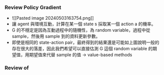 ### Review Policy Gradient

* ![[Pasted image 20240503163754.png]]
* 讓 agent 與環境互動，計算在某一個 state s 採取某一個 action a 的機率。
* G 的不穩定是因為互動過程中的隨機性，為 random variable，過程中從 sample，然後用 sample 到的資料更新參數。
* 即使是相同的 state-action pair，最終得到的結果還是可能如上圖說明一般的存在很大的落差，因此我們希望可以直接估測 G 這個 random variable 的期望值，用期望值來代替 sample 的值 → value-based methods

### Review of 